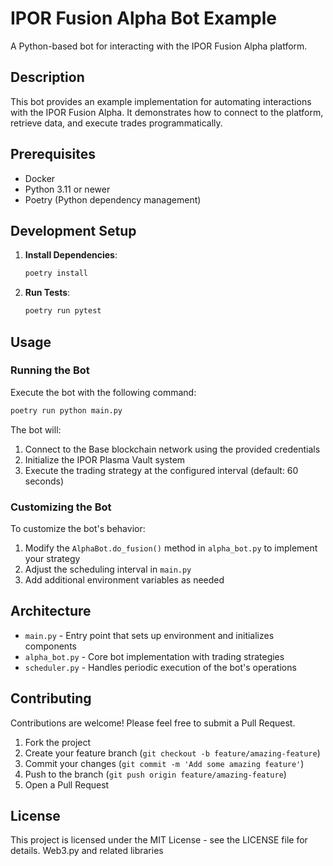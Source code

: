 # IPOR Fusion Alpha Bot Example

A Python-based bot for interacting with the IPOR Fusion Alpha platform.

## Description

This bot provides an example implementation for automating interactions with the IPOR Fusion Alpha.
It demonstrates how to connect to the platform, retrieve data, and execute trades programmatically.

## Prerequisites

- Docker
- Python 3.11 or newer
- Poetry (Python dependency management)


## Development Setup

1.  **Install Dependencies**:

    ```bash
    poetry install
    ```

2.  **Run Tests**:

    ```bash
    poetry run pytest
    ```

## Usage

### Running the Bot

Execute the bot with the following command:

```bash
poetry run python main.py
```

The bot will:
1. Connect to the Base blockchain network using the provided credentials
2. Initialize the IPOR Plasma Vault system
3. Execute the trading strategy at the configured interval (default: 60 seconds)

### Customizing the Bot

To customize the bot's behavior:

1. Modify the `AlphaBot.do_fusion()` method in `alpha_bot.py` to implement your strategy
2. Adjust the scheduling interval in `main.py`
3. Add additional environment variables as needed

## Architecture

- `main.py` - Entry point that sets up environment and initializes components
- `alpha_bot.py` - Core bot implementation with trading strategies
- `scheduler.py` - Handles periodic execution of the bot's operations

## Contributing

Contributions are welcome! Please feel free to submit a Pull Request.

1. Fork the project
2. Create your feature branch (`git checkout -b feature/amazing-feature`)
3. Commit your changes (`git commit -m 'Add some amazing feature'`)
4. Push to the branch (`git push origin feature/amazing-feature`)
5. Open a Pull Request

## License

This project is licensed under the MIT License - see the LICENSE file for details.
 Web3.py and related libraries